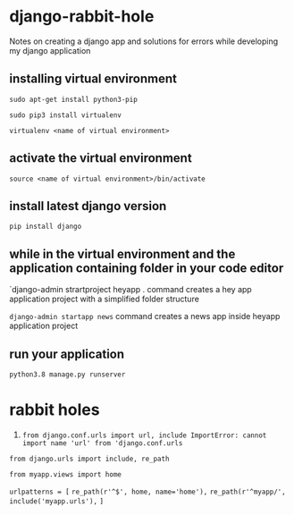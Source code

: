 # django-rabbit-hole
Notes on creating a django app and solutions for errors while developing my django application

## installing virtual environment

`sudo apt-get install python3-pip`

`sudo pip3 install virtualenv`

`virtualenv <name of virtual environment>`

## activate the virtual environment
`source <name of virtual environment>/bin/activate`

## install latest django version
`pip install django`

## while in the virtual environment and the application containing folder in your code editor
`django-admin strartproject heyapp .
command creates a hey app application project with a simplified folder structure

`django-admin startapp news`
command creates a news app inside heyapp application project

## run your application
`python3.8 manage.py runserver`

# rabbit holes
1. `from django.conf.urls import url, include
ImportError: cannot import name 'url' from 'django.conf.urls`

`from django.urls import include, re_path`

`from myapp.views import home`

`urlpatterns = [`
    `re_path(r'^$', home, name='home'),`
    `re_path(r'^myapp/', include('myapp.urls'),`
`]`



